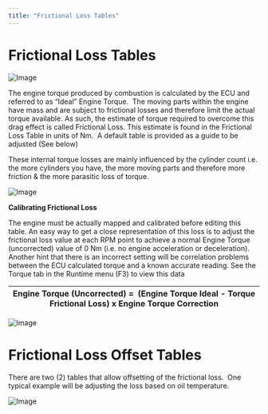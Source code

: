 ```yaml
---
title: "Frictional Loss Tables"
---
```


# Frictional Loss Tables



![Image](</lib/Untitled279.jpg>)


The engine torque produced by combustion is calculated by the ECU and referred to as “Ideal” Engine Torque.  The moving parts within the engine have mass and are subject to frictional losses and therefore limit the actual torque available. As such, the estimate of torque required to overcome this drag effect is called Frictional Loss. This estimate is found in the Frictional Loss Table in units of Nm.  A default table is provided as a guide to be adjusted (See below)

These internal torque losses are mainly influenced by the cylinder count i.e. the more cylinders you have, the more moving parts and therefore more friction \& the more parasitic loss of torque.&nbsp;


![Image](</lib/Torque man 10.jpg>)


**Calibrating Frictional Loss**&nbsp;


The engine must be actually mapped and calibrated before editing this table. An easy way to get a close representation of this loss is to adjust the frictional loss value at each RPM point to achieve a normal Engine Torque (uncorrected) value of 0 Nm (i.e. no engine acceleration or deceleration).&nbsp; Another hint that there is an incorrect setting will be correlation problems between the ECU calculated torque and a known accurate reading. See the Torque tab in the Runtime menu (F3) to view this data&nbsp; &nbsp; &nbsp;



| **Engine Torque (Uncorrected) =&nbsp; (Engine Torque Ideal - Torque Frictional Loss) x Engine Torque Correction** |
| ----------------------------------------------------------------------------------------------------------------- |




![Image](</lib/Untitled280.jpg>)


# Frictional Loss Offset Tables


There are two (2) tables that allow offsetting of the frictional loss.&nbsp; One typical example will be adjusting the loss based on oil temperature.&nbsp;


![Image](</lib/Untitled178.png>)


